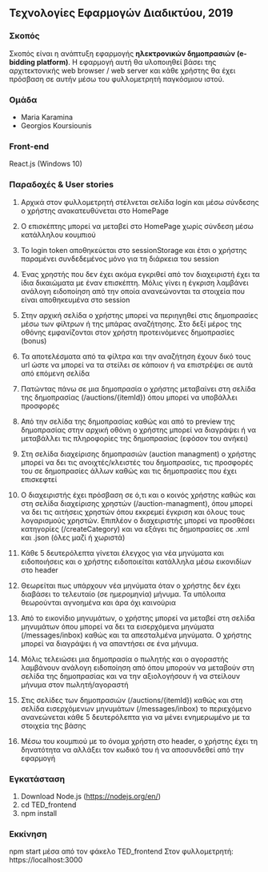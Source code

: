 ## Τεχνολογίες Εφαρμογών Διαδικτύου, 2019

### Σκοπός

Σκοπός είναι η ανάπτυξη εφαρμογής **ηλεκτρονικών δημοπρασιών (e-bidding platform)**. Η εφαρμογή αυτή θα υλοποιηθεί βάσει της αρχιτεκτονικής web browser / web server και κάθε χρήστης θα έχει πρόσβαση σε αυτήν μέσω του φυλλομετρητή παγκόσμιου ιστού.

### Ομάδα
- Maria Karamina
- Georgios Koursiounis

### Front-end
React.js (Windows 10)

### Παραδοχές & User stories
1. Αρχικά στον φυλλομετρητή στέλνεται σελίδα login και μέσω σύνδεσης ο χρήστης ανακατευθύνεται στο HomePage

2. Ο επισκέπτης μπορεί να μεταβεί στο HomePage χωρίς σύνδεση μέσω κατάλληλου κουμπιού

3. Το login token αποθηκεύεται στο sessionStorage και έτσι ο χρήστης παραμένει συνδεδεμένος μόνο για τη διάρκεια του session

4. Ένας χρηστής που δεν έχει ακόμα εγκριθεί από τον διαχειριστή έχει τα ίδια δικαιώματα με έναν επισκέπτη.
Μόλις γίνει η έγκριση λαμβάνει ανάλογη ειδοποίηση από την οποία ανανεώνονται τα στοιχεία που είναι αποθηκευμένα στο session

5. Στην αρχική σελίδα ο χρήστης μπορεί να περιηγηθεί στις δημοπρασίες μέσω των φίλτρων ή της μπάρας
αναζήτησης. Στο δεξί μέρος της οθόνης εμφανίζονται στον χρήστη προτεινόμενες δημοπρασίες (bonus)

6. Τα αποτελέσματα από τα φίλτρα και την αναζήτηση έχουν δικό τους url ώστε να μπορεί να τα στείλει σε
κάποιον ή να επιστρέψει σε αυτά από επόμενη σελίδα

7. Πατώντας πάνω σε μια δημοπρασία ο χρήστης μεταβαίνει στη σελίδα της δημοπρασίας (/auctions/{itemId}) όπου
μπορεί να υποβάλλει προσφορές

8. Από την σελίδα της δημοπρασίας καθώς και από το preview της δημοπρασίας στην αρχική οθόνη ο χρήστης
μπορεί να διαγράψει ή να μεταβάλλει τις πληροφορίες της δημοπρασίας (εφόσον του ανήκει)

9. Στη σελίδα διαχείρισης δημοπρασιών (auction managment) ο χρήστης μπορεί να δει τις ανοιχτές/κλειστές του
δημοπρασίες, τις προσφορές του σε δημοπρασίες άλλων καθώς και τις δημοπρασίες 
που έχει επισκεφτεί

10. Ο διαχειριστής έχει πρόσβαση σε ό,τι και ο κοινός χρήστης καθώς και στη σελίδα διαχείρισης χρηστών
(/auction-managment), όπου μπορεί να δει τις αιτήσεις χρηστών όπου εκκρεμεί έγκριση και όλους τους
λογαρισμούς χρηστών. Επιπλέον ο διαχειριστής μπορεί να προσθέσει κατηγορίες (/createCategory) και να εξάγει
τις δημοπρασίες σε .xml και .json (όλες μαζί ή χωριστά)
11. Κάθε 5 δευτερόλεπτα γίνεται έλεγχος για νέα μηνύματα και ειδοποιήσεις και ο χρήστης ειδοποιείται
κατάλληλα μέσω εικονιδίων στο header

12. Θεωρείται πως υπάρχουν νέα μηνύματα όταν ο χρήστης δεν έχει διαβάσει το τελευταίο (σε ημερομηνία)
μήνυμα. Τα υπόλοιπα θεωρούνται αγνοημένα και άρα όχι καινούρια

13. Από το εικονίδιο μηνυμάτων, ο χρήστης μπορεί να μεταβεί στη σελίδα μηνυμάτων όπου μπορεί να δει τα
εισερχόμενα μηνύματα (/messages/inbox) καθώς και τα απεσταλμένα μηνύματα. Ο χρήστης μπορεί να διαγράψει ή να
απαντήσει σε ένα μήνυμα.

14. Μόλις τελειώσει μια δημοπρασία ο πωλητής και ο αγοραστής λαμβάνουν ανάλογη ειδοποίηση από όπου μπορούν
να μεταβούν στη σελίδα της δημοπρασίας και να την αξιολογήσουν ή να στείλουν μήνυμα στον πωλητή/αγοραστή

15. Στις σελίδες των δημοπρασιών (/auctions/{itemId}) καθώς και στη σελίδα εισερχόμενων μηνυμάτων
(/messages/inbox) το περιεχόμενο ανανεώνεται κάθε 5 δευτερόλεπτα για να μένει ενημερωμένο με τα στοιχεία
της βάσης

16. Μέσω του κουμπιού με το όνομα χρήστη στο header, ο χρήστης έχει τη δηνατότητα να αλλάξει τον κωδικό του
ή να αποσυνδεθεί από την εφαρμογή

### Εγκατάσταση

1. Download Node.js (https://nodejs.org/en/)
2. cd TED_frontend
3. npm install

### Εκκίνηση

npm start μέσα από τον φάκελο TED_frontend
Στον φυλλομετρητή: https://localhost:3000

